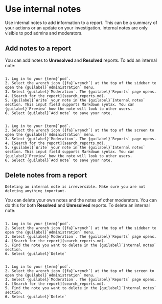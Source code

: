 # Use internal notes

Use internal notes to add information to a report. This can be a summary of your actions or an update on your investigation. Internal notes are only visible to pod admins and moderators.

## Add notes to a report

You can add notes to __Unresolved__ and __Resolved__ reports. To add an internal note:

```{tabbed} Desktop

1. Log in to your {term}`pod`. 
2. Select the wrench icon ({fa}`wrench`) at the top of the sidebar to open the {guilabel}`Administration` menu. 
3. Select {guilabel}`Moderation`. The {guilabel}`Reports` page opens.
4. [Search for the report](search_reports.md).
5. {guilabel}`Write` your note in the {guilabel}`Internal notes` section. This input field supports Markdown syntax. You can {guilabel}`Preview` how the note will look to other users.
6. Select {guilabel}`Add note` to save your note.

```

```{tabbed} Mobile

1. Log in to your {term}`pod`. 
2. Select the wrench icon ({fa}`wrench`) at the top of the screen to open the {guilabel}`Administration` menu. 
3. Select {guilabel}`Moderation`. The {guilabel}`Reports` page opens.
4. [Search for the report](search_reports.md).
5. {guilabel}`Write` your note in the {guilabel}`Internal notes` section. This input field supports Markdown syntax. You can {guilabel}`Preview` how the note will look to other users.
6. Select {guilabel}`Add note` to save your note.

```

## Delete notes from a report

```{warning}
Deleting an internal note is irreversible. Make sure you are not deleting anything important.
```

You can delete your own notes and the notes of other moderators. You can do this for both __Resolved__ and __Unresolved__ reports. To delete an internal note:

```{tabbed} Desktop

1. Log in to your {term}`pod`. 
2. Select the wrench icon ({fa}`wrench`) at the top of the sidebar to open the {guilabel}`Administration` menu. 
3. Select {guilabel}`Moderation`. The {guilabel}`Reports` page opens.
4. [Search for the report](search_reports.md).
5. Find the note you want to delete in the {guilabel}`Internal notes` section.
6. Select {guilabel}`Delete`

```

```{tabbed} Mobile

1. Log in to your {term}`pod`. 
2. Select the wrench icon ({fa}`wrench`) at the top of the screen to open the {guilabel}`Administration` menu. 
3. Select {guilabel}`Moderation`. The {guilabel}`Reports` page opens.
4. [Search for the report](search_reports.md).
5. Find the note you want to delete in the {guilabel}`Internal notes` section.
6. Select {guilabel}`Delete`

```
